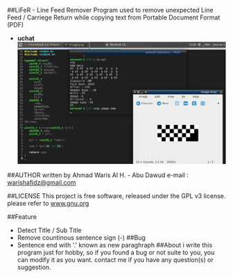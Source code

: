 ##LiFeR - Line Feed Remover
Program used to remove unexpected Line Feed / Carriege Return while copying text from Portable Document Format (PDF)
* **uchat**
![Bitmap OIP](https://github.com/abudawud/oip/blob/master/doc/oip.png)

##AUTHOR
written by Ahmad Waris Al H. - Abu Dawud
e-mail   : warishafidz@gmail.com

##LICENSE
This project is free software, released under the GPL v3 license. 
please refer to www.gnu.org

##Feature
* Detect Title / Sub Title
* Remove countinous sentence sign (-)
##Bug
* Sentence end with '.' known as new paraghraph
##About
i write this program just for hobby, so if you found a bug or not suite to you,
you can modify it as you want. contact me if you have any question(s) or suggestion.
